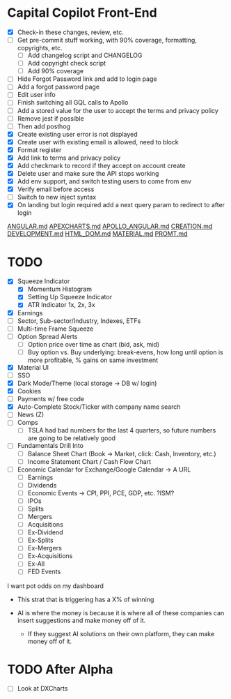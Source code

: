 # Capital Copilot Front-End

- [x] Check-in these changes, review, etc.
- [ ] Get pre-commit stuff working, with 90% coverage, formatting, copyrights, etc.
  - [ ] Add changelog script and CHANGELOG
  - [ ] Add copyright check script
  - [ ] Add 90% coverage
- [ ] Hide Forgot Password link and add to login page
- [ ] Add a forgot password page
- [ ] Edit user info
- [ ] Finish switching all GQL calls to Apollo
- [ ] Add a stored value for the user to accept the terms and privacy policy
- [ ] Remove jest if possible
- [ ] Then add posthog
- [x] Create existing user error is not displayed
- [x] Create user with existing email is allowed, need to block
- [x] Format register
- [x] Add link to terms and privacy policy
- [x] Add checkmark to record if they accept on account create
- [x] Delete user and make sure the API stops working
- [x] Add env support, and switch testing users to come from env
- [x] Verify email before access
- [ ] Switch to new inject syntax
- [x] On landing but login required add a next query param to redirect to after login

[ANGULAR.md](notes%2FANGULAR.md)
[APEXCHARTS.md](notes%2FAPEXCHARTS.md)
[APOLLO_ANGULAR.md](notes%2FAPOLLO_ANGULAR.md)
[CREATION.md](notes%2FCREATION.md)
[DEVELOPMENT.md](notes%2FDEVELOPMENT.md)
[HTML_DOM.md](notes%2FHTML_DOM.md)
[MATERIAL.md](notes%2FMATERIAL.md)
[PROMT.md](notes%2FPROMT.md)

# TODO
- [x] Squeeze Indicator
  - [x] Momentum Histogram
  - [x] Setting Up Squeeze Indicator
  - [x] ATR Indicator 1x, 2x, 3x
- [x] Earnings
- [ ] Sector, Sub-sector/Industry, Indexes, ETFs
- [ ] Multi-time Frame Squeeze
- [ ] Option Spread Alerts
  - [ ] Option price over time as chart (bid, ask, mid)
  - [ ] Buy option vs. Buy underlying: break-evens, how long until option is more profitable, % gains on same investment
- [x] Material UI
- [ ] SSO
- [x] Dark Mode/Theme (local storage -> DB w/ login)
- [x] Cookies
- [ ] Payments w/ free code
- [x] Auto-Complete Stock/Ticker with company name search
- [ ] News (Z)
- [ ] Comps
  - [ ] TSLA had bad numbers for the last 4 quarters, so future numbers are going to be relatively good
- [ ] Fundamentals Drill Into
  - [ ] Balance Sheet Chart (Book -> Market, click: Cash, Inventory, etc.)
  - [ ] Income Statement Chart / Cash Flow Chart
- [ ] Economic Calendar for Exchange/Google Calendar -> A URL
  - [ ] Earnings
  - [ ] Dividends
  - [ ] Economic Events -> CPI, PPI, PCE, GDP, etc. ?ISM?
  - [ ] IPOs
  - [ ] Splits
  - [ ] Mergers
  - [ ] Acquisitions
  - [ ] Ex-Dividend
  - [ ] Ex-Splits
  - [ ] Ex-Mergers
  - [ ] Ex-Acquisitions
  - [ ] Ex-All
  - [ ] FED Events

I want pot odds on my dashboard
- This strat that is triggering has a X% of winning

- AI is where the money is because it is where all of these companies can insert suggestions and make money off of it.
  - If they suggest AI solutions on their own platform, they can make money off of it.

# TODO After Alpha
- [ ] Look at DXCharts
